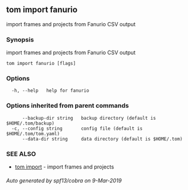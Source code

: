 ## tom import fanurio

import frames and projects from Fanurio CSV output

### Synopsis

import frames and projects from Fanurio CSV output

```
tom import fanurio [flags]
```

### Options

```
  -h, --help   help for fanurio
```

### Options inherited from parent commands

```
      --backup-dir string   backup directory (default is $HOME/.tom/backup)
  -c, --config string       config file (default is $HOME/.tom/tom.yaml)
      --data-dir string     data directory (default is $HOME/.tom)
```

### SEE ALSO

* [tom import](tom_import.md)	 - import frames and projects

###### Auto generated by spf13/cobra on 9-Mar-2019
